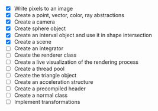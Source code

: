 - [x] Write pixels to an image
- [x] Create a point, vector, color, ray abstractions
- [x] Create a camera
- [x] Create sphere object
- [x] Create an interval object and use it in shape intersection
- [x] Create a scene
- [ ] Create an integrator
- [ ] Create the renderer class
- [ ] Create a live visualization of the rendering process
- [ ] Create a thread pool
- [ ] Create the triangle object
- [ ] Create an acceleration structure
- [ ] Create a precompiled header
- [ ] Create a normal class
- [ ] Implement transformations
